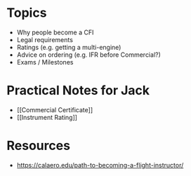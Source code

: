 # Topics
- Why people become a CFI
- Legal requirements
- Ratings (e.g. getting a multi-engine)
- Advice on ordering (e.g. IFR before Commercial?)
- Exams / Milestones

# Practical Notes for Jack
- [[Commercial Certificate]]
- [[Instrument Rating]]

# Resources
- https://calaero.edu/path-to-becoming-a-flight-instructor/